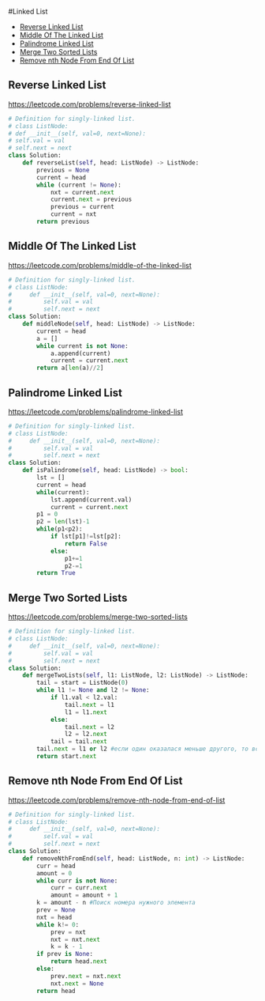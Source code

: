 #Linked List
+ [Reverse Linked List](#reverse-linked-list)
+ [Middle Of The Linked List](#middle-of-the-linked-list)
+ [Palindrome Linked List](#palindrome-linked-list)
+ [Merge Two Sorted Lists](#merge-two-sorted-lists)
+ [Remove nth Node From End Of List](#remove-nth-node-from-end-of-list)

## Reverse Linked List

https://leetcode.com/problems/reverse-linked-list

```python
# Definition for singly-linked list.
# class ListNode:
# def __init__(self, val=0, next=None):
# self.val = val
# self.next = next
class Solution:
    def reverseList(self, head: ListNode) -> ListNode:
        previous = None
        current = head
        while (current != None):
            nxt = current.next
            current.next = previous
            previous = current
            current = nxt
        return previous
```


## Middle Of The Linked List

https://leetcode.com/problems/middle-of-the-linked-list

```python
# Definition for singly-linked list.
# class ListNode:
#     def __init__(self, val=0, next=None):
#         self.val = val
#         self.next = next
class Solution:
    def middleNode(self, head: ListNode) -> ListNode:
        current = head
        a = []
        while current is not None:
            a.append(current)
            current = current.next
        return a[len(a)//2]
```

## Palindrome Linked List

https://leetcode.com/problems/palindrome-linked-list

```python
# Definition for singly-linked list.
# class ListNode:
#     def __init__(self, val=0, next=None):
#         self.val = val
#         self.next = next
class Solution:
    def isPalindrome(self, head: ListNode) -> bool:
        lst = []
        current = head
        while(current):
            lst.append(current.val)
            current = current.next
        p1 = 0
        p2 = len(lst)-1
        while(p1<p2):
            if lst[p1]!=lst[p2]:
                return False
            else:
                p1+=1
                p2-=1
        return True
```


## Merge Two Sorted Lists

https://leetcode.com/problems/merge-two-sorted-lists

```python
# Definition for singly-linked list.
# class ListNode:
#     def __init__(self, val=0, next=None):
#         self.val = val
#         self.next = next
class Solution:
    def mergeTwoLists(self, l1: ListNode, l2: ListNode) -> ListNode:
        tail = start = ListNode(0)
        while l1 != None and l2 != None: 
            if l1.val < l2.val:
                tail.next = l1 
                l1 = l1.next 
            else: 
                tail.next = l2
                l2 = l2.next
            tail = tail.next 
        tail.next = l1 or l2 #если один оказалася меньше другого, то всё оставшееся от листа...
        return start.next
```


## Remove nth Node From End Of List

https://leetcode.com/problems/remove-nth-node-from-end-of-list


```python
# Definition for singly-linked list.
# class ListNode:
#     def __init__(self, val=0, next=None):
#         self.val = val
#         self.next = next
class Solution:
    def removeNthFromEnd(self, head: ListNode, n: int) -> ListNode:
        curr = head
        amount = 0
        while curr is not None:
            curr = curr.next
            amount = amount + 1
        k = amount - n #Поиск номера нужного элемента
        prev = None
        nxt = head
        while k!= 0:
            prev = nxt
            nxt = nxt.next
            k = k - 1
        if prev is None:
            return head.next
        else:
            prev.next = nxt.next
            nxt.next = None
        return head
```








